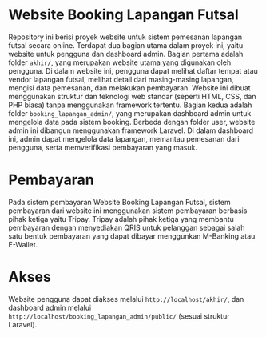 # Website Booking Lapangan Futsal

Repository ini berisi proyek website untuk sistem pemesanan lapangan futsal secara online. Terdapat dua bagian utama dalam proyek ini, yaitu website untuk pengguna dan dashboard admin.
Bagian pertama adalah folder `akhir/`, yang merupakan website utama yang digunakan oleh pengguna. Di dalam website ini, pengguna dapat melihat daftar tempat atau vendor lapangan futsal, melihat detail dari masing-masing lapangan, mengisi data pemesanan, dan melakukan pembayaran. Website ini dibuat menggunakan struktur dan teknologi web standar (seperti HTML, CSS, dan PHP biasa) tanpa menggunakan framework tertentu.
Bagian kedua adalah folder `booking_lapangan_admin/`, yang merupakan dashboard admin untuk mengelola data pada sistem booking. Berbeda dengan folder user, website admin ini dibangun menggunakan framework Laravel. Di dalam dashboard ini, admin dapat mengelola data lapangan, memantau pemesanan dari pengguna, serta memverifikasi pembayaran yang masuk.

# Pembayaran
Pada sistem pembayaran Website Booking Lapangan Futsal, sistem pembayaran dari website ini menggunakan sistem pembayaran berbasis pihak ketiga yaitu Tripay. Tripay adalah pihak ketiga yang membantu pembayaran dengan menyediakan QRIS untuk pelanggan sebagai salah satu bentuk pembayaran yang dapat dibayar menggunkan M-Banking atau E-Wallet.

# Akses
Website pengguna dapat diakses melalui `http://localhost/akhir/`, dan dashboard admin melalui `http://localhost/booking_lapangan_admin/public/` (sesuai struktur Laravel).
